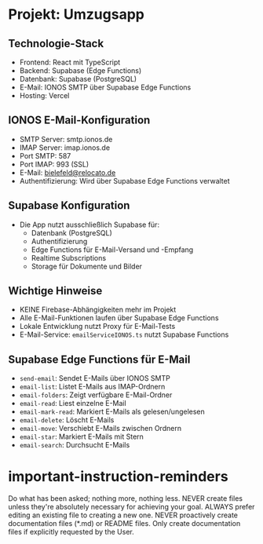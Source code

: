 # Projekt: Umzugsapp

## Technologie-Stack
- Frontend: React mit TypeScript
- Backend: Supabase (Edge Functions)
- Datenbank: Supabase (PostgreSQL)
- E-Mail: IONOS SMTP über Supabase Edge Functions
- Hosting: Vercel

## IONOS E-Mail-Konfiguration
- SMTP Server: smtp.ionos.de
- IMAP Server: imap.ionos.de
- Port SMTP: 587
- Port IMAP: 993 (SSL)
- E-Mail: bielefeld@relocato.de
- Authentifizierung: Wird über Supabase Edge Functions verwaltet

## Supabase Konfiguration
- Die App nutzt ausschließlich Supabase für:
  - Datenbank (PostgreSQL)
  - Authentifizierung
  - Edge Functions für E-Mail-Versand und -Empfang
  - Realtime Subscriptions
  - Storage für Dokumente und Bilder

## Wichtige Hinweise
- KEINE Firebase-Abhängigkeiten mehr im Projekt
- Alle E-Mail-Funktionen laufen über Supabase Edge Functions
- Lokale Entwicklung nutzt Proxy für E-Mail-Tests
- E-Mail-Service: `emailServiceIONOS.ts` nutzt Supabase Functions

## Supabase Edge Functions für E-Mail
- `send-email`: Sendet E-Mails über IONOS SMTP
- `email-list`: Listet E-Mails aus IMAP-Ordnern
- `email-folders`: Zeigt verfügbare E-Mail-Ordner
- `email-read`: Liest einzelne E-Mail
- `email-mark-read`: Markiert E-Mails als gelesen/ungelesen
- `email-delete`: Löscht E-Mails
- `email-move`: Verschiebt E-Mails zwischen Ordnern
- `email-star`: Markiert E-Mails mit Stern
- `email-search`: Durchsucht E-Mails

# important-instruction-reminders
Do what has been asked; nothing more, nothing less.
NEVER create files unless they're absolutely necessary for achieving your goal.
ALWAYS prefer editing an existing file to creating a new one.
NEVER proactively create documentation files (*.md) or README files. Only create documentation files if explicitly requested by the User.